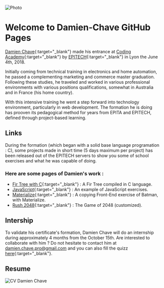 ![Photo](http://files.softicons.com/download/folder-icons/blumarble-folders-icons-by-lukeedee/png/128x128/User.png) 
# Welcome to Damien-Chave GitHub Pages


[Damien Chave](https://damien-chave.github.io/Home/CV%20Damien%20Chave.pdf){:target="_blank"} made his entrance at [Coding Academy](http://www.coding-academy.fr/la-formation){:target="_blank"} by [EPITECH](http://www.epitech.eu/coding-academy.aspx){:target="_blank"} in Lyon the June 4th, 2018.

Initially coming from technical training in electronics and home automation, he passed a complementing marketing and commerce master graduation. Following these studies, he traveled and worked in various professional environments with various positions qualifications, somewhat in Australia and in France (his home country).

With this intensive training he went a step forward into technology environment, particularly in web development. The formation he is doing has prooven its pedagogical method for years from EPITA and EPITECH, defined through project-based learning.


## Links

During the formation (which began with a solid base language programation : C), some projects made in short time (5 days maximum per project) has been released out of the EPITECH servers to show you some of school exercises and what he was capable of doing.

### Here are some pages of Damien's work :
- [Fir Tree with C](https://damien-chave.github.io/Fir_tree_CA-Epitech/){:target="_blank"} : A Fir Tree compiled in C language.
- [JavaScript](https://damien-chave.github.io/JavaScript_exercises/){:target="_blank"} : An example of JavaScript exercises.
- [Materialize](https://damien-chave.github.io/materialize_Batman_exercise/){:target="_blank"} : A copying Front-End exercise of Batman, with Materialize.
- [Rush 2048](https://damien-chave.github.io/2048_CA-Epitech/){:target="_blank"} : The Game of 2048 (customized).


## Intership

To validate his certificate's formation, Damien Chave will do an internship during approximately 4 months from the October 15th. 
Are interested to collaborate with him ?
Do not hesitate to contact him at damien.chave.pro@gmail.com and you can also fill the quizz [here](https://docs.google.com/forms/d/e/1FAIpQLSe5XfgPAcuN6r-FDk90TFcjHp_HXorV7jOqLE_VWCqWw3SCug/viewform?usp=sf_link){:target="_blank"}.

## Resume

![CV Damien Chave](https://damien-chave.github.io/Home/CV%20Damien%20Chave.png)

